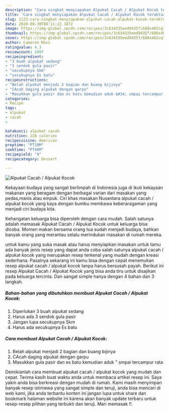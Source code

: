 ```yaml
---
description: "Cara singkat menyiapakan Alpukat Cacah / Alpukat Kocok teraktual"
title: "Cara singkat menyiapakan Alpukat Cacah / Alpukat Kocok teraktual"
slug: 1123-cara-singkat-menyiapakan-alpukat-cacah-alpukat-kocok-teraktual
date: 2020-09-30T08:11:22.187Z
image: https://img-global.cpcdn.com/recipes/3c634335eed9435f/680x482cq70/alpukat-cacah-alpukat-kocok-foto-resep-utama.jpg
thumbnail: https://img-global.cpcdn.com/recipes/3c634335eed9435f/680x482cq70/alpukat-cacah-alpukat-kocok-foto-resep-utama.jpg
cover: https://img-global.cpcdn.com/recipes/3c634335eed9435f/680x482cq70/alpukat-cacah-alpukat-kocok-foto-resep-utama.jpg
author: Cameron Moss
ratingvalue: 4.3
reviewcount: 2497
recipeingredient:
- "3 buah alpukat sedang"
- "3 sendok gula pasir"
- "secukupnya Skm"
- "secukupnya Es batu"
recipeinstructions:
- "Belah alpukat menjadi 2 bagian dan buang bijinya"
- "CAcah daging alpukat dengan garpu"
- "Masukkan gula pasir dan es batu kemudian aduk &#34; smpai tercampur rata"
categories:
- Recipe
tags:
- alpukat
- cacah
- 

katakunci: alpukat cacah  
nutrition: 228 calories
recipecuisine: American
preptime: "PT19M"
cooktime: "PT46M"
recipeyield: "4"
recipecategory: Dessert

---
```



![Alpukat Cacah / Alpukat Kocok](https://img-global.cpcdn.com/recipes/3c634335eed9435f/680x482cq70/alpukat-cacah-alpukat-kocok-foto-resep-utama.jpg)

Kekayaan budaya yang sangat berlimpah di Indonesia juga di ikuti kekayaan makanan yang beragam dengan berbagai varian dari masakan yang pedas,manis atau empuk. Ciri khas masakan Nusantara alpukat cacah / alpukat kocok yang kaya dengan bumbu membawa keberaragaman yang menjadi ciri budaya kita.


Kehangatan keluarga bisa diperoleh dengan cara mudah. Salah satunya adalah memasak Alpukat Cacah / Alpukat Kocok untuk keluarga bisa dicoba. Momen makan bersama orang tua sudah menjadi budaya, bahkan banyak orang yang merantau selalu merindukan masakan di rumah mereka.



untuk kamu yang suka masak atau harus menyiapkan masakan untuk tamu ada banyak jenis resep yang dapat anda coba salah satunya alpukat cacah / alpukat kocok yang merupakan resep terkenal yang mudah dengan kreasi sederhana. Pasalnya sekarang ini kamu bisa dengan cepat menemukan resep alpukat cacah / alpukat kocok tanpa harus bersusah payah.
Berikut ini resep Alpukat Cacah / Alpukat Kocok yang bisa anda tiru untuk disajikan pada keluarga tercinta. Dan sangat simple hanya dengan 4 bahan dan 3 langkah.


<!--inarticleads1-->

##### Bahan-bahan yang dibutuhkan membuat Alpukat Cacah / Alpukat Kocok:

1. Diperlukan 3 buah alpukat sedang
1. Harus ada 3 sendok gula pasir
1. Jangan lupa secukupnya Skm
1. Harus ada secukupnya Es batu




<!--inarticleads2-->

##### Cara membuat  Alpukat Cacah / Alpukat Kocok:

1. Belah alpukat menjadi 2 bagian dan buang bijinya
1. CAcah daging alpukat dengan garpu
1. Masukkan gula pasir dan es batu kemudian aduk &#34; smpai tercampur rata




Demikianlah cara membuat alpukat cacah / alpukat kocok yang mudah dan cepat. Terima kasih buat waktu anda untuk membaca artikel resep ini. Saya yakin anda bisa berkreasi dengan mudah di rumah. Kami masih menyimpan banyak resep istimewa yang sangat simple dan teruji, anda bisa mencari di web kami, jika anda terbantu konten ini jangan lupa untuk share dan bookmark halaman website ini karena akan banyak update terbaru untuk resep-resep pilihan yang terbukti dan teruji. Mari memasak !!. 
